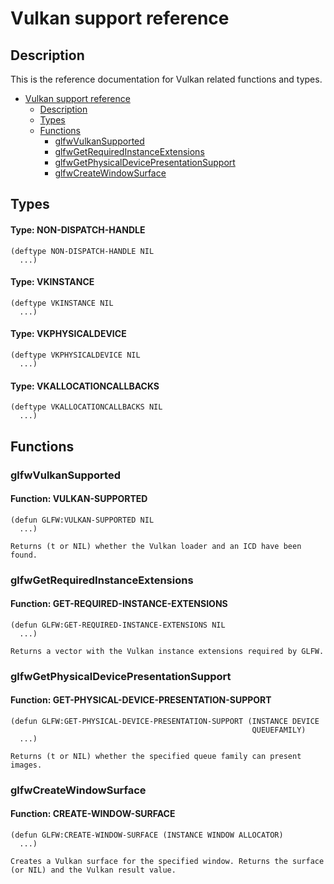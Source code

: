 <h1 id="header:GLFW:VULKAN-REFERENCE-HEADER">Vulkan support reference</h1>

<h2 id="header:ADP:HEADERTAG81">Description</h2>

This is the reference documentation for Vulkan related functions and types\.

* <a href="/docs/api/vulkan.md#header:GLFW:VULKAN-REFERENCE-HEADER">Vulkan support reference</a>
  * <a href="/docs/api/vulkan.md#header:ADP:HEADERTAG81">Description</a>
  * <a href="/docs/api/vulkan.md#header:ADP:HEADERTAG82">Types</a>
  * <a href="/docs/api/vulkan.md#header:ADP:HEADERTAG83">Functions</a>
    * <a href="/docs/api/vulkan.md#header:ADP:HEADERTAG84">glfwVulkanSupported</a>
    * <a href="/docs/api/vulkan.md#header:ADP:HEADERTAG85">glfwGetRequiredInstanceExtensions</a>
    * <a href="/docs/api/vulkan.md#header:ADP:HEADERTAG86">glfwGetPhysicalDevicePresentationSupport</a>
    * <a href="/docs/api/vulkan.md#header:ADP:HEADERTAG87">glfwCreateWindowSurface</a>

<h2 id="header:ADP:HEADERTAG82">Types</h2>

<h4 id="type:GLFW:NON-DISPATCH-HANDLE">Type: NON-DISPATCH-HANDLE</h4>

```Lisp
(deftype NON-DISPATCH-HANDLE NIL
  ...)
```

<h4 id="type:GLFW:VKINSTANCE">Type: VKINSTANCE</h4>

```Lisp
(deftype VKINSTANCE NIL
  ...)
```

<h4 id="type:GLFW:VKPHYSICALDEVICE">Type: VKPHYSICALDEVICE</h4>

```Lisp
(deftype VKPHYSICALDEVICE NIL
  ...)
```

<h4 id="type:GLFW:VKALLOCATIONCALLBACKS">Type: VKALLOCATIONCALLBACKS</h4>

```Lisp
(deftype VKALLOCATIONCALLBACKS NIL
  ...)
```

<h2 id="header:ADP:HEADERTAG83">Functions</h2>

<h3 id="header:ADP:HEADERTAG84">glfwVulkanSupported</h3>

<h4 id="function:GLFW:VULKAN-SUPPORTED">Function: VULKAN-SUPPORTED</h4>

```Lisp
(defun GLFW:VULKAN-SUPPORTED NIL
  ...)
```

````
Returns (t or NIL) whether the Vulkan loader and an ICD have been found.
````

<h3 id="header:ADP:HEADERTAG85">glfwGetRequiredInstanceExtensions</h3>

<h4 id="function:GLFW:GET-REQUIRED-INSTANCE-EXTENSIONS">Function: GET-REQUIRED-INSTANCE-EXTENSIONS</h4>

```Lisp
(defun GLFW:GET-REQUIRED-INSTANCE-EXTENSIONS NIL
  ...)
```

````
Returns a vector with the Vulkan instance extensions required by GLFW.
````

<h3 id="header:ADP:HEADERTAG86">glfwGetPhysicalDevicePresentationSupport</h3>

<h4 id="function:GLFW:GET-PHYSICAL-DEVICE-PRESENTATION-SUPPORT">Function: GET-PHYSICAL-DEVICE-PRESENTATION-SUPPORT</h4>

```Lisp
(defun GLFW:GET-PHYSICAL-DEVICE-PRESENTATION-SUPPORT (INSTANCE DEVICE
                                                      QUEUEFAMILY)
  ...)
```

````
Returns (t or NIL) whether the specified queue family can present images.
````

<h3 id="header:ADP:HEADERTAG87">glfwCreateWindowSurface</h3>

<h4 id="function:GLFW:CREATE-WINDOW-SURFACE">Function: CREATE-WINDOW-SURFACE</h4>

```Lisp
(defun GLFW:CREATE-WINDOW-SURFACE (INSTANCE WINDOW ALLOCATOR)
  ...)
```

````
Creates a Vulkan surface for the specified window. Returns the surface (or NIL) and the Vulkan result value.
````

